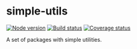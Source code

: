 # simple-utils

[![Node version][node]][node-url]
[![Build status][build]][build-url]
[![Coverage status][coverage]][coverage-url]

[node]: https://img.shields.io/node/v/simple-utils.svg
[node-url]: https://nodejs.org

[build]: https://img.shields.io/github/actions/workflow/status/TrigenSoftware/simple-utils/tests.yml?branch=main
[build-url]: https://github.com/TrigenSoftware/simple-utils/actions

[coverage]: https://img.shields.io/codecov/c/github/TrigenSoftware/simple-utils.svg
[coverage-url]: https://app.codecov.io/gh/TrigenSoftware/simple-utils

A set of packages with simple utilities.

<!--

## Available tools

| Name | Description | Version | Dependencies |
|------|-------------|---------|--------------|
| [`simple-github-release`](packages/simple-github-release#readme) | A simple tool to create GitHub releases. | [![NPM version][simple-github-release-npm]][simple-github-release-npm-url] | [![Dependencies status][simple-github-release-deps]][simple-github-release-deps-url] |

<!-- simple-github-release - - >

[simple-github-release-npm]: https://img.shields.io/npm/v/simple-github-release.svg
[simple-github-release-npm-url]: https://www.npmjs.com/package/simple-github-release

[simple-github-release-deps]: https://img.shields.io/librariesio/release/npm/simple-github-release
[simple-github-release-deps-url]: https://libraries.io/npm/simple-github-release/tree

-->
